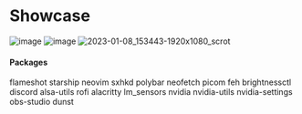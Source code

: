 # Showcase

![image](https://user-images.githubusercontent.com/73871477/211259251-08d81273-d350-4917-b49c-0e082729acb4.png)
![image](https://user-images.githubusercontent.com/73871477/211259155-baa9939e-ffa2-475b-b0fa-e34856beedac.png)
![2023-01-08_153443-1920x1080_scrot](https://user-images.githubusercontent.com/73871477/211258880-09cebcf5-7ffe-497b-9033-ad6ece1f3583.png)

#### Packages
flameshot
starship
neovim
sxhkd
polybar
neofetch
picom
feh
brightnessctl
discord
alsa-utils
rofi
alacritty
lm_sensors
nvidia
nvidia-utils
nvidia-settings
obs-studio
dunst
